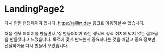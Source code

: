 # LandingPage2
다시 만든 랜딩페이지 입니다. https://alllim.dev 링크로 이동하실 수 있습니다.<br/>


처음 랜딩 페이지를 만들면서 '잘 만들어야지'라는 생각에 정작 취지에 맞지 않는 결과물을 만들었다고 느꼈습니다. 목적에 맞게 만드는게 중요하다는 것을 깨닫고 중요 정보만 전달하게끔 다시 만들어 보았습니다.
